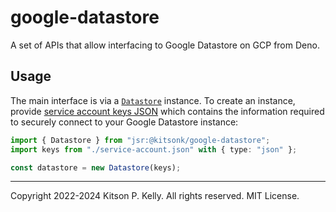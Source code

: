 # google-datastore

A set of APIs that allow interfacing to Google Datastore on GCP from Deno.

## Usage

The main interface is via a
[`Datastore`](https://doc.deno.land/https://deno.land/x/google_datastore/mod.ts/~/Datastore)
instance. To create an instance, provide
[service account keys JSON](https://cloud.google.com/iam/docs/creating-managing-service-account-keys)
which contains the information required to securely connect to your Google
Datastore instance:

```ts
import { Datastore } from "jsr:@kitsonk/google-datastore";
import keys from "./service-account.json" with { type: "json" };

const datastore = new Datastore(keys);
```

---

Copyright 2022-2024 Kitson P. Kelly. All rights reserved. MIT License.
